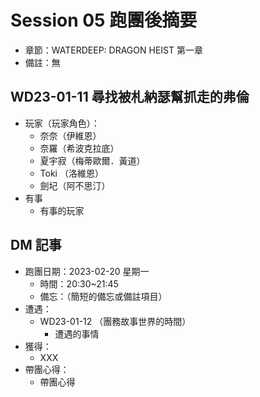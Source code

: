 # Session 05 跑團後摘要

- 章節：WATERDEEP: DRAGON HEIST 第一章
- 備註：無

## WD23-01-11 尋找被札納瑟幫抓走的弗倫

- 玩家（玩家角色）：
  - 奈奈（伊維恩）
  - 奈羅（希波克拉底）
  - 夏宇寂（梅蒂歐爾．黃道）
  - Toki （洛維恩）
  - 劍圮（阿不思汀）
- 有事
  - 有事的玩家

## DM 記事

- 跑團日期：2023-02-20 星期一
  - 時間：20:30~21:45
  - 備忘：（簡短的備忘或備註項目）
- 遭遇：
  - WD23-01-12 （團務故事世界的時間）
    - 遭遇的事情
- 獲得：
  - XXX
- 帶團心得：
  - 帶團心得
